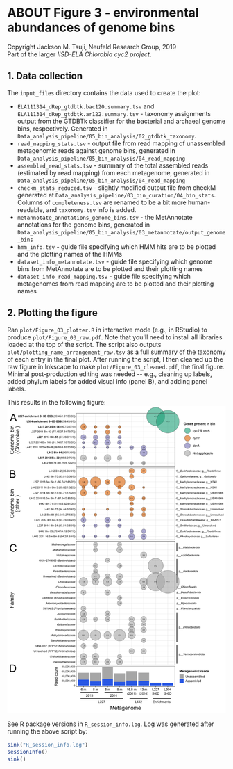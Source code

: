 # ABOUT Figure 3 - environmental abundances of genome bins
Copyright Jackson M. Tsuji, Neufeld Research Group, 2019  
Part of the larger *IISD-ELA Chlorobia cyc2 project*.

## 1. Data collection
The `input_files` directory contains the data used to create the plot:
- `ELA111314_dRep_gtdbtk.bac120.summary.tsv` and `ELA111314_dRep_gtdbtk.ar122.summary.tsv` - taxonomy assignments output from the GTDBTk classifier for the bacterial and archaeal genome bins, respectively. Generated in `Data_analysis_pipeline/05_bin_analysis/02_gtdbtk_taxonomy`.
- `read_mapping_stats.tsv` - output file from read mapping of unassembled metagenomic reads against genome bins, generated in `Data_analysis_pipeline/05_bin_analysis/04_read_mapping`
- `assembled_read_stats.tsv` - summary of the total assembled reads (estimated by read mapping) from each metagenome, generated in `Data_analysis_pipeline/05_bin_analysis/04_read_mapping`
- `checkm_stats_reduced.tsv` - slightly modified output file from checkM generated at `Data_analysis_pipeline/03_bin_curation/04_bin_stats`. Columns of `completeness.tsv` are renamed to be a bit more human-readable, and `taxonomy.tsv` info is added.
- `metannotate_annotations_genome_bins.tsv` - the MetAnnotate annotations for the genome bins, generated in `Data_analysis_pipeline/05_bin_analysis/03_metannotate/output_genome_bins`
- `hmm_info.tsv` - guide file specifying which HMM hits are to be plotted and the plotting names of the HMMs
- `dataset_info_metannotate.tsv` - guide file specifying which genome bins from MetAnnotate are to be plotted and their plotting names
- `dataset_info_read_mapping.tsv` - guide file specifying which metagenomes from read mapping are to be plotted and their plotting names

## 2. Plotting the figure
Ran `plot/Figure_03_plotter.R` in interactive mode (e.g., in RStudio) to produce `plot/Figure_03_raw.pdf`. Note that you'll need to install all libraries loaded at the top of the script. The script also outputs `plot/plotting_name_arrangement_raw.tsv` as a full summary of the taxonomy of each entry in the final plot. After running the script, I then cleaned up the raw figure in Inkscape to make `plot/Figure_03_cleaned.pdf`, the final figure. Minimal post-production editing was needed -- e.g., cleaning up labels, added phylum labels for added visual info (panel B), and adding panel labels. 

This results in the following figure:
![Figure_03](plot/Figure_03_cleaned.png)

See R package versions in `R_session_info.log`. Log was generated after running the above script by:
```R
sink("R_session_info.log")
sessionInfo()
sink()
```

